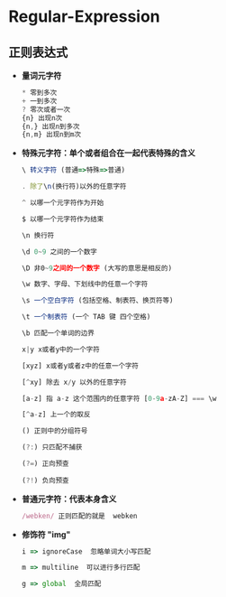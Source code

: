 # Regular-Expression





## 正则表达式

- **量词元字符**

  ```javascript
  * 零到多次
  + 一到多次
  ? 零次或者一次
  {n} 出现n次
  {n,} 出现n到多次
  {n,m} 出现n到m次
  ```

  

- **特殊元字符：单个或者组合在一起代表特殊的含义**

  ```javascript
  \ 转义字符 (普通=>特殊=>普通)
  
  . 除了\n(换行符)以外的任意字符
  
  ^ 以哪一个元字符作为开始
  
  $ 以哪一个元字符作为结束
  
  \n 换行符
  
  \d 0~9 之间的一个数字
  
  \D 非0~9之间的一个数字 (大写的意思是相反的)
  
  \w 数字、字母、下划线中的任意一个字符
  
  \s 一个空白字符 (包括空格、制表符、换页符等)
  
  \t 一个制表符 (一个 TAB 键 四个空格)
  
  \b 匹配一个单词的边界
  
  x|y x或者y中的一个字符
  
  [xyz] x或者y或者z中的任意一个字符
  
  [^xy] 除去 x/y 以外的任意字符
  
  [a-z] 指 a-z 这个范围内的任意字符 [0-9a-zA-Z] === \w
  
  [^a-z] 上一个的取反
  
  () 正则中的分组符号
  
  (?:) 只匹配不捕获
  
  (?=) 正向预查
   
  (?!) 负向预查
  
  ```



- **普通元字符：代表本身含义**

  ```javascript
  /webken/ 正则匹配的就是  webken
  ```



- **修饰符  "img"**

  ```javascript
  i => ignoreCase  忽略单词大小写匹配
  
  m => multiline  可以进行多行匹配
  
  g => global  全局匹配
  ```

  